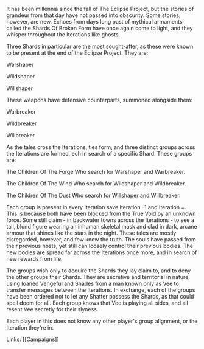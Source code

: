 It has been millennia since the fall of The Eclipse Project, but the stories of grandeur from that day have not passed into obscurity. Some stories, however, are new. Echoes from days long past of mythical armaments called the Shards Of Broken Form have once again come to light, and they whisper throughout the Iterations like ghosts.

Three Shards in particular are the most sought-after, as these were known to be present at the end of the Eclipse Project. They are:

Warshaper

Wildshaper

Willshaper

These weapons have defensive counterparts, summoned alongside them:

Warbreaker

Wildbreaker

Willbreaker

As the tales cross the Iterations, ties form, and three distinct groups across the Iterations are formed, ech in search of a specific Shard. These groups are:

The Children Of The Forge
Who search for Warshaper and Warbreaker.

The Children Of The Wind
Who search for Wildshaper and Wildbreaker.

The Children Of The Dust
Who search for Willshaper and Willbreaker.

Each group is present in every Iteration save Iteration -1 and Iteration =. This is because both have been blocked from the True Void by an unknown force. Some still claim - in backwater towns across the Iterations - to see a tall, blond figure wearing an inhuman skeletal mask and clad in dark, arcane armour that shines like the stars in the night. These tales are mostly disregarded, however, and few know the truth. The souls have passed from their previous hosts, yet still can loosely control their previous bodies. The new bodies are spread far across the Iterations once more, and in search of new rewards from life.

The groups wish only to acquire the Shards they lay claim to, and to deny the other groups their Shards. They are secretive and territorial in nature, using loaned Vengeful and Shades from a man known only as Vee to transfer messages between the Iterations. In exchange, each of the groups have been ordered not to let any Shatter possess the Shards, as that could spell doom for all. Each group knows that Vee is playing all sides, and all resent Vee secretly for their slyness. 

Each player in this does not know any other player's group alignment, or the Iteration they're in.

Links:
[[Campaigns]]